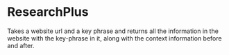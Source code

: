 # ResearchPlus
Takes a website url and a key phrase and returns all the information in the website with the key-phrase in it, along with the context information before and after.
